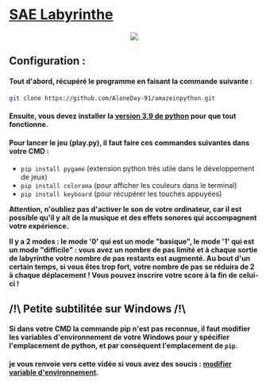 # [SAE Labyrinthe](https://iut-info.univ-reims.fr/gitlab/bruz0003/sae-s2-labyrinthes)

<p align="center">
  <a href="https://www.python.org/"><img src="https://img.shields.io/badge/Python%20Version-3.9-green"/></a>
</p>

## Configuration : 
#### Tout d'abord, récupéré le programme en faisant la commande suivante :
```bash
git clone https://github.com/AloneDay-91/amazeinpython.git
```

#### Ensuite, vous devez installer la [version 3.9 de python](https://www.python.org/downloads/release/python-390/)  pour que tout fonctionne.

#### Pour lancer le jeu (play.py), il faut faire ces commandes suivantes dans votre CMD :
 * ```pip install pygame``` (extension python très utile dans le développement de jeux)
  * ```pip install colorama``` (pour afficher les couleurs dans le terminal)
   * ```pip install keyboard``` (pour récupérer les touches appuyées)

**Attention, n'oubliez pas d'activer le son de votre ordinateur, car il est possible qu'il y ait de la musique et des effets sonores qui accompagnent votre expérience.**

**Il y a 2 modes : le mode '0' qui est un mode "basique", le mode '1' qui est un mode "difficile" : vous avez un nombre de pas limité et à chaque sortie de labyrinthe votre nombre de pas restants est augmenté. Au bout d'un certain temps, si vous êtes trop fort, votre nombre de pas se réduira de 2 à chaque déplacement ! Vous pouvez inscrire votre score à la fin de celui-ci !**

##  /!\ Petite subtilitée sur Windows /!\ 
#### Si dans votre CMD la commande pip n'est pas reconnue, il faut modifier les variables d'environnement de votre Windows pour y spécifier l'emplacement de python, et par conséquent l'emplacement de ```pip```. 
#### je vous renvoie vers cette vidéo si vous avez des soucis : [modifier variable d'environnement](https://youtu.be/pjCWtppLN3k).
  
      

